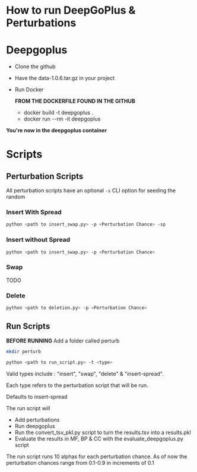 # How to run DeepGoPlus & Perturbations 

# Deepgoplus
- Clone the github
- Have the data-1.0.6.tar.gz in your project
- Run Docker

  **FROM THE DOCKERFILE FOUND IN THE GITHUB**
  - docker build -t deepgoplus .
  - docker run --rm -it deepgoplus

**You're now in the deepgoplus container**

# Scripts

## Perturbation Scripts
All perturbation scripts have an optional ```-s``` CLI option for seeding the random
### Insert With Spread
```bash
python <path to insert_swap.py> -p <Perturbation Chance> -sp
```
### Insert without Spread
```bash
python <path to insert_swap.py> -p <Perturbation Chance>
```
### Swap
TODO
### Delete
```bash
python <path to deletion.py> -p <Perturbation Chance>
```

## Run Scripts
**BEFORE RUNNING**
Add a folder called perturb
```bash
mkdir perturb
```

```bash
python <path to run_script.py> -t <type>
```
Valid types include : "insert", "swap", "delete" & "insert-spread".

Each type refers to the perturbation script that will be run.

Defaults to insert-spread

The run script will 
- Add perturbations
- Run deepgoplus
- Run the convert_tsv_pkl.py script to turn the results.tsv into a results.pkl
- Evaluate the results in MF, BP & CC with the evaluate_deepgoplus.py script

The run script runs 10 alphas for each perturbation chance.
As of now the perturbation chances range from 0.1-0.9 in increments of 0.1

